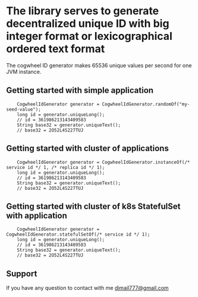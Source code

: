 # The library serves to generate decentralized unique ID with big integer format or lexicographical ordered text format
The cogwheel ID generator makes 65536 unique values per second for one JVM instance.

## Getting started with simple application

        CogwheelIdGenerator generator = CogwheelIdGenerator.randomOf("my-seed-value");
        long id = generator.uniqueLong();
        // id = 361986213143409583
        String base32 = generator.uniqueText();
        // base32 = 2O52L4S227TUJ

## Getting started with cluster of applications

        CogwheelIdGenerator generator = CogwheelIdGenerator.instanceOf(/* service id */ 1, /* replica id */ 1);
        long id = generator.uniqueLong();
        // id = 361986213143409583
        String base32 = generator.uniqueText();
        // base32 = 2O52L4S227TUJ

## Getting started with cluster of k8s StatefulSet with application

        CogwheelIdGenerator generator = CogwheelIdGenerator.statefulSetOf(/* service id */ 1);
        long id = generator.uniqueLong();
        // id = 361986213143409583
        String base32 = generator.uniqueText();
        // base32 = 2O52L4S227TUJ

## Support
If you have any question to contact with me dimail777@gmail.com

